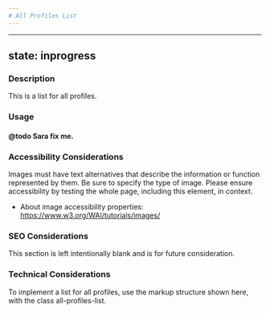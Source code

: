 ```yaml
---
# All Profiles List
---
```


---
state: inprogress
---

### Description
This is a list for all profiles.

### Usage
#### @todo Sara fix me.

### Accessibility Considerations
Images must have text alternatives that describe the information or function represented by them. Be sure to specify the type of image. Please ensure accessibility by testing the whole page, including this element, in context.

* About image accessibility properties: https://www.w3.org/WAI/tutorials/images/

### SEO Considerations
This section is left intentionally blank and is for future consideration.

### Technical Considerations
To implement a list for all profiles, use the markup structure shown here, with the class all-profiles-list.

